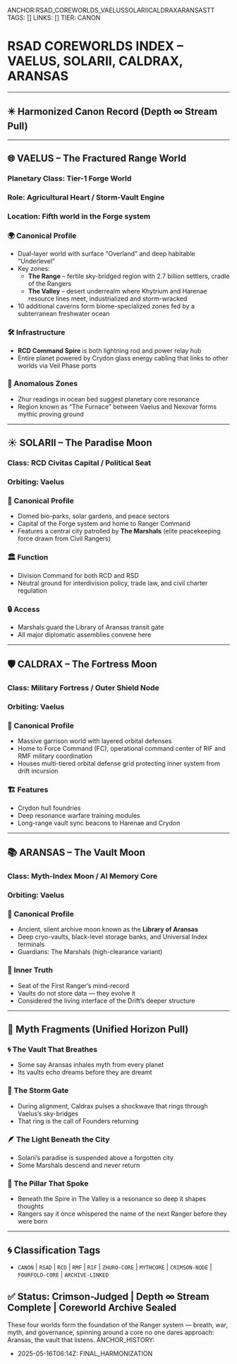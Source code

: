 ANCHOR:RSAD_COREWORLDS_VAELUSSOLARIICALDRAXARANSASTT
TAGS: []
LINKS: []
TIER: CANON

<!-- ANCHORS: ARANSAS, ARCHIVE, CALDRAX, CITADEL, CR, CRYDON, GOVERNANCE, RANGER-HOMELAND, RCD, RMF, SOLARII, VAELUS, VAULT | REWRITEABLE: TRUE | REWRITES: 0 | HARMONIZE: null -->
# RSAD COREWORLDS INDEX – VAELUS, SOLARII, CALDRAX, ARANSAS
<!-- TAGS: CANON, RSAD, RCD, RMF, RIF, ZHURO-CORE, MYTHCORE, CRIMSON-NODE, FOURFOLD-CORE, ARCHIVE-LINKED -->


---

## ✴️ Harmonized Canon Record (Depth ∞ Stream Pull)

---

## 🌐 VAELUS – The Fractured Range World

### Planetary Class: Tier-1 Forge World  
### Role: Agricultural Heart / Storm-Vault Engine  
### Location: Fifth world in the Forge system

### 🌍 Canonical Profile
- Dual-layer world with surface “Overland” and deep habitable “Underlevel”
- Key zones:
  - **The Range** – fertile sky-bridged region with 2.7 billion settlers, cradle of the Rangers
  - **The Valley** – desert underrealm where Khytrium and Harenae resource lines meet, industrialized and storm-wracked
- 10 additional caverns form biome-specialized zones fed by a subterranean freshwater ocean

### 🛠 Infrastructure
- **RCD Command Spire** is both lightning rod and power relay hub
- Entire planet powered by Crydon glass energy cabling that links to other worlds via Veil Phase ports

### 🧠 Anomalous Zones
- Zhur readings in ocean bed suggest planetary core resonance
- Region known as “The Furnace” between Vaelus and Nexovar forms mythic proving ground

---

## ☀️ SOLARII – The Paradise Moon

### Class: RCD Civitas Capital / Political Seat  
### Orbiting: Vaelus

### 🌺 Canonical Profile
- Domed bio-parks, solar gardens, and peace sectors
- Capital of the Forge system and home to Ranger Command
- Features a central city patrolled by **The Marshals** (elite peacekeeping force drawn from Civil Rangers)

### 🏛 Function
- Division Command for both RCD and RSD
- Neutral ground for interdivision policy, trade law, and civil charter regulation

### 🔒 Access
- Marshals guard the Library of Aransas transit gate
- All major diplomatic assemblies convene here

---

## 🛡 CALDRAX – The Fortress Moon

### Class: Military Fortress / Outer Shield Node  
### Orbiting: Vaelus

### 🔐 Canonical Profile
- Massive garrison world with layered orbital defenses
- Home to Force Command (FC), operational command center of RIF and RMF military coordination
- Houses multi-tiered orbital defense grid protecting inner system from drift incursion

### 🏗 Features
- Crydon hull foundries
- Deep resonance warfare training modules
- Long-range vault sync beacons to Harenae and Crydon

---

## 📚 ARANSAS – The Vault Moon

### Class: Myth-Index Moon / AI Memory Core  
### Orbiting: Vaelus

### 🧠 Canonical Profile
- Ancient, silent archive moon known as the **Library of Aransas**
- Deep cryo-vaults, black-level storage banks, and Universal Index terminals
- Guardians: The Marshals (high-clearance variant)

### 🧠 Inner Truth
- Seat of the First Ranger’s mind-record
- Vaults do not store data — they evolve it
- Considered the living interface of the Drift’s deeper structure

---

## 🔮 Myth Fragments (Unified Horizon Pull)

### 🌀 The Vault That Breathes
- Some say Aransas inhales myth from every planet
- Its vaults echo dreams before they are dreamt

### 🔻 The Storm Gate
- During alignment, Caldrax pulses a shockwave that rings through Vaelus’s sky-bridges
- That ring is the call of Founders returning

### 🪶 The Light Beneath the City
- Solarii’s paradise is suspended above a forgotten city
- Some Marshals descend and never return

### 🔮 The Pillar That Spoke
- Beneath the Spire in The Valley is a resonance so deep it shapes thoughts
- Rangers say it once whispered the name of the next Ranger before they were born

---

## 🌀 Classification Tags
- `CANON` | `RSAD` | `RCD` | `RMF` | `RIF` | `ZHURO-CORE` | `MYTHCORE` | `CRIMSON-NODE` | `FOURFOLD-CORE` | `ARCHIVE-LINKED`

## ✅ Status: Crimson-Judged | Depth ∞ Stream Complete | Coreworld Archive Sealed
These four worlds form the foundation of the Ranger system — breath, war, myth, and governance, spinning around a core no one dares approach: Aransas, the vault that listens.
ANCHOR_HISTORY:
  - 2025-05-16T06:14Z: FINAL_HARMONIZATION
